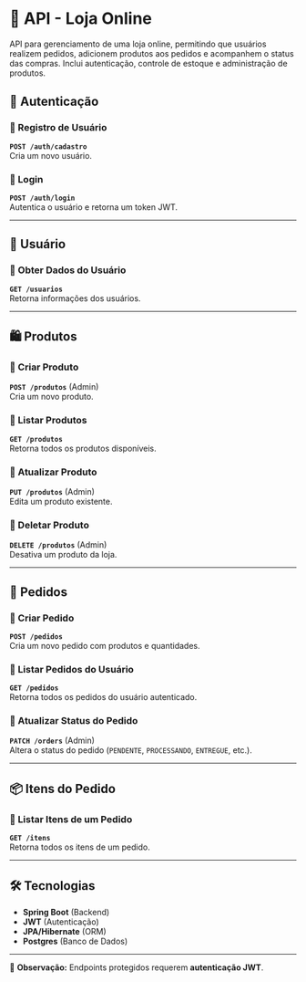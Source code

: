 # 🛒 API - Loja Online

API para gerenciamento de uma loja online, permitindo que usuários realizem pedidos, adicionem produtos aos pedidos e acompanhem o status das compras. Inclui autenticação, controle de estoque e administração de produtos.

## 🔑 Autenticação

### 📌 Registro de Usuário
**`POST /auth/cadastro`**  
Cria um novo usuário.  

### 📌 Login  
**`POST /auth/login`**  
Autentica o usuário e retorna um token JWT.  

---

## 👤 Usuário

### 📌 Obter Dados do Usuário  
**`GET /usuarios`**  
Retorna informações dos usuários.  

---

## 🛍️ Produtos

### 📌 Criar Produto  
**`POST /produtos`** (Admin)  
Cria um novo produto.  

### 📌 Listar Produtos  
**`GET /produtos`**  
Retorna todos os produtos disponíveis.  

### 📌 Atualizar Produto  
**`PUT /produtos`** (Admin)  
Edita um produto existente.  

### 📌 Deletar Produto  
**`DELETE /produtos`** (Admin)  
Desativa um produto da loja.  

---

## 🛒 Pedidos

### 📌 Criar Pedido  
**`POST /pedidos`**  
Cria um novo pedido com produtos e quantidades.  

### 📌 Listar Pedidos do Usuário  
**`GET /pedidos`**  
Retorna todos os pedidos do usuário autenticado.   

### 📌 Atualizar Status do Pedido  
**`PATCH /orders`** (Admin)  
Altera o status do pedido (`PENDENTE`, `PROCESSANDO`, `ENTREGUE`, etc.).  

---

## 📦 Itens do Pedido 

### 📌 Listar Itens de um Pedido  
**`GET /itens`**  
Retorna todos os itens de um pedido.  
  
---

## 🛠 Tecnologias  
- **Spring Boot** (Backend)  
- **JWT** (Autenticação)  
- **JPA/Hibernate** (ORM)  
- **Postgres** (Banco de Dados)  

---

📌 **Observação:** Endpoints protegidos requerem **autenticação JWT**.  

